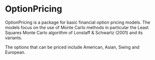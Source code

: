 # OptionPricing

OptionPricing is a package for basic financial option pricing models. The models
focus on the use of Monte Carlo methods in particular the Least Squares Monte 
Carlo algorithm of Lonstaff & Schwartz (2001) and its variants. 

The options that can be priced include American, Asian, Swing and European.